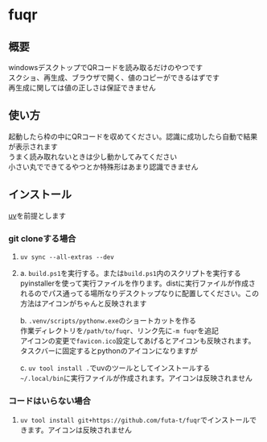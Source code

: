 # fuqr

## 概要
windowsデスクトップでQRコードを読み取るだけのやつです  
スクショ、再生成、ブラウザで開く、値のコピーができるはずです  
再生成に関しては値の正しさは保証できません

## 使い方
起動したら枠の中にQRコードを収めてください。認識に成功したら自動で結果が表示されます  
うまく読み取れないときは少し動かしてみてください    
小さい丸でできてるやつとか特殊形はあまり認識できません  


## インストール
[uv](https://github.com/astral-sh/uv)を前提とします

### git cloneする場合
1. `uv sync --all-extras --dev`

2. a. `build.ps1`を実行する。または`build.ps1`内のスクリプトを実行する  
    pyinstallerを使って実行ファイルを作ります。distに実行ファイルが作成されるのでパス通ってる場所なりデスクトップなりに配置してください。この方法はアイコンがちゃんと反映されます

    b. `.venv/scripts/pythonw.exe`のショートカットを作る  
    作業ディレクトリを`/path/to/fuqr`、リンク先に`-m fuqr`を追記  
    アイコンの変更で`favicon.ico`設定してあげるとアイコンも反映されます。タスクバーに固定するとpythonのアイコンになりますが

    c. `uv tool install .`でuvのツールとしてインストールする  
    `~/.local/bin`に実行ファイルが作成されます。アイコンは反映されません

### コードはいらない場合
1. `uv tool install git+https://github.com/futa-t/fuqr`でインストールできます。アイコンは反映されません